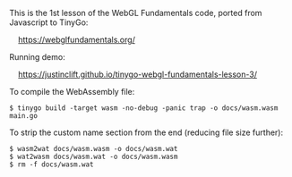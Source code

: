 This is the 1st lesson of the WebGL Fundamentals code, ported from Javascript
to TinyGo:

&nbsp; &nbsp; https://webglfundamentals.org/

Running demo:

&nbsp; &nbsp; https://justinclift.github.io/tinygo-webgl-fundamentals-lesson-3/

To compile the WebAssembly file:

    $ tinygo build -target wasm -no-debug -panic trap -o docs/wasm.wasm main.go

To strip the custom name section from the end (reducing file size further):

    $ wasm2wat docs/wasm.wasm -o docs/wasm.wat
    $ wat2wasm docs/wasm.wat -o docs/wasm.wasm
    $ rm -f docs/wasm.wat

